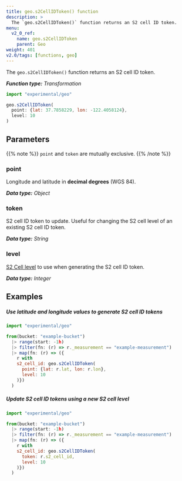 ```yaml
---
title: geo.s2CellIDToken() function
description: >
  The `geo.s2CellIDToken()` function returns an S2 cell ID token.
menu:
  v2_0_ref:
    name: geo.s2CellIDToken
    parent: Geo
weight: 401
v2.0/tags: [functions, geo]
---
```


The `geo.s2CellIDToken()` function returns an S2 cell ID token.

_**Function type:** Transformation_

```js
import "experimental/geo"

geo.s2CellIDToken(
  point: {lat: 37.7858229, lon: -122.4058124},
  level: 10
)
```

## Parameters

{{% note %}}
`point` and `token` are mutually exclusive.
{{% /note %}}

### point
Longitude and latitude in **decimal degrees** (WGS 84).

_**Data type:** Object_

### token
S2 cell ID token to update.
Useful for changing the S2 cell level of an existing S2 cell ID token.

_**Data type:** String_

### level
[S2 Cell level](https://s2geometry.io/resources/s2cell_statistics.html) to use
when generating the S2 cell ID token.

_**Data type:** Integer_

## Examples

##### Use latitude and longitude values to generate S2 cell ID tokens
```js
import "experimental/geo"

from(bucket: "example-bucket")
  |> range(start: -1h)
  |> filter(fn: (r) => r._measurement == "example-measurement")
  |> map(fn: (r) => ({
    r with
    s2_cell_id: geo.s2CellIDToken(
      point: {lat: r.lat, lon: r.lon},
      level: 10
    )})
  )
```

##### Update S2 cell ID tokens using a new S2 cell level
```js
import "experimental/geo"

from(bucket: "example-bucket")
  |> range(start: -1h)
  |> filter(fn: (r) => r._measurement == "example-measurement")
  |> map(fn: (r) => ({
    r with
    s2_cell_id: geo.s2CellIDToken(
      token: r.s2_cell_id,
      level: 10
    )})
  )
```
